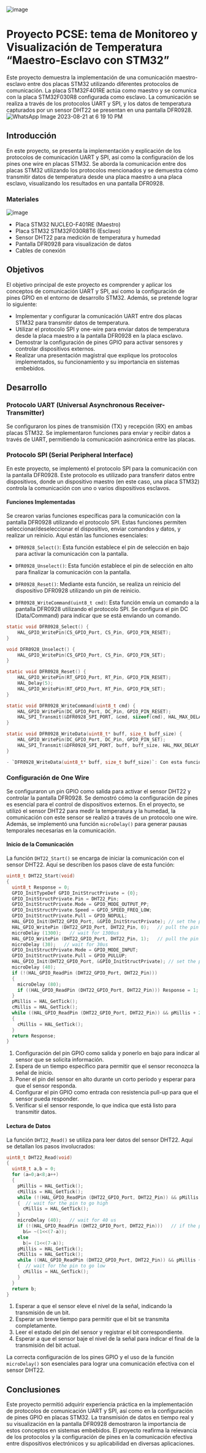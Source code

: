 ![image](https://github.com/Kzamudioq/PdM_workspace/assets/138271936/af76cc32-22f3-457b-8ccc-07d7c153652e)



# Proyecto PCSE: tema de Monitoreo y Visualización de Temperatura “Maestro-Esclavo con STM32”

Este proyecto demuestra la implementación de una comunicación maestro-esclavo entre dos placas STM32 utilizando diferentes protocolos de comunicación. La placa STM32F401RE actúa como maestro y se comunica con la placa STM32F030R8 configurada como esclavo. La comunicación se realiza a través de los protocolos UART y SPI, y los datos de temperatura capturados por un sensor DHT22 se presentan en una pantalla DFR0928.
![WhatsApp Image 2023-08-21 at 6 19 10 PM](https://github.com/Kzamudioq/PdM_workspace/assets/138271936/e71f1611-975d-48ab-99a1-a6d855e5b61f)


## Introducción

En este proyecto, se presenta la implementación y explicación de los protocolos de comunicación UART y SPI, así como la configuración de los pines one wire en placas STM32. Se aborda la comunicación entre dos placas STM32 utilizando los protocolos mencionados y se demuestra cómo transmitir datos de temperatura desde una placa maestro a una placa esclavo, visualizando los resultados en una pantalla DFR0928.

###  Materiales

![image](https://github.com/Kzamudioq/PdM_workspace/assets/138271936/f4eb165a-0563-4c8b-b246-b483456439ed)


- Placa STM32 NUCLEO-F401RE (Maestro)
- Placa STM32 STM32F030R8T6 (Esclavo)
- Sensor DHT22 para medición de temperatura y humedad
- Pantalla DFR0928 para visualización de datos
- Cables de conexión




## Objetivos

El objetivo principal de este proyecto es comprender y aplicar los conceptos de comunicación UART y SPI, así como la configuración de pines GPIO en el entorno de desarrollo STM32. Además, se pretende lograr lo siguiente:

- Implementar y configurar la comunicación UART entre dos placas STM32 para transmitir datos de temperatura.
- Utilizar el protocolo SPI y one-wire para enviar datos de temperatura desde la placa maestro a la pantalla DFR0928 en la placa esclavo.
- Demostrar la configuración de pines GPIO para activar sensores y controlar dispositivos externos.
- Realizar una presentación magistral que explique los protocolos implementados, su funcionamiento y su importancia en sistemas embebidos.

## Desarrollo

### Protocolo UART (Universal Asynchronous Receiver-Transmitter)

Se configuraron los pines de transmisión (TX) y recepción (RX) en ambas placas STM32. Se implementaron funciones para enviar y recibir datos a través de UART, permitiendo la comunicación asincrónica entre las placas.

### Protocolo SPI (Serial Peripheral Interface)

En este proyecto, se implementó el protocolo SPI para la comunicación con la pantalla DFR0928. Este protocolo es utilizado para transferir datos entre dispositivos, donde un dispositivo maestro (en este caso, una placa STM32) controla la comunicación con uno o varios dispositivos esclavos.

#### Funciones Implementadas

Se crearon varias funciones específicas para la comunicación con la pantalla DFR0928 utilizando el protocolo SPI. Estas funciones permiten seleccionar/deseleccionar el dispositivo, enviar comandos y datos, y realizar un reinicio. Aquí están las funciones esenciales:

- `DFR0928_Select()`: Esta función establece el pin de selección en bajo para activar la comunicación con la pantalla.

- `DFR0928_Unselect()`: Esta función establece el pin de selección en alto para finalizar la comunicación con la pantalla.

- `DFR0928_Reset()`: Mediante esta función, se realiza un reinicio del dispositivo DFR0928 utilizando un pin de reinicio.

- `DFR0928_WriteCommand(uint8_t cmd)`: Esta función envía un comando a la pantalla DFR0928 utilizando el protocolo SPI. Se configura el pin DC (Data/Command) para indicar que se está enviando un comando.

```c
static void DFR0928_Select() {
    HAL_GPIO_WritePin(CS_GPIO_Port, CS_Pin, GPIO_PIN_RESET);
}

void DFR0928_Unselect() {
    HAL_GPIO_WritePin(CS_GPIO_Port, CS_Pin, GPIO_PIN_SET);
}

static void DFR0928_Reset() {
    HAL_GPIO_WritePin(RT_GPIO_Port, RT_Pin, GPIO_PIN_RESET);
    HAL_Delay(5);
    HAL_GPIO_WritePin(RT_GPIO_Port, RT_Pin, GPIO_PIN_SET);
}

static void DFR0928_WriteCommand(uint8_t cmd) {
    HAL_GPIO_WritePin(DC_GPIO_Port, DC_Pin, GPIO_PIN_RESET);
    HAL_SPI_Transmit(&DFR0928_SPI_PORT, &cmd, sizeof(cmd), HAL_MAX_DELAY);
}

static void DFR0928_WriteData(uint8_t* buff, size_t buff_size) {
    HAL_GPIO_WritePin(DC_GPIO_Port, DC_Pin, GPIO_PIN_SET);
    HAL_SPI_Transmit(&DFR0928_SPI_PORT, buff, buff_size, HAL_MAX_DELAY);
}

- `DFR0928_WriteData(uint8_t* buff, size_t buff_size)`: Con esta función, se envían datos a la pantalla DFR0928. Se configura el pin DC para indicar que se están enviando datos.

```

### Configuración de One Wire

Se configuraron un pin GPIO como salida para activar el sensor DHT22 y controlar la pantalla DFR0928. Se demostró cómo la configuración de pines es esencial para el control de dispositivos externos. En el proyecto, se utilizó el sensor DHT22 para medir la temperatura y la humedad, la comunicación con este sensor se realizó a través de un protocolo one wire. Además, se implementó una función `microDelay()` para generar pausas temporales necesarias en la comunicación.

#### Inicio de la Comunicación

La función `DHT22_Start()` se encarga de iniciar la comunicación con el sensor DHT22. Aquí se describen los pasos clave de esta función:

```c
uint8_t DHT22_Start(void)
{
  uint8_t Response = 0;
  GPIO_InitTypeDef GPIO_InitStructPrivate = {0};
  GPIO_InitStructPrivate.Pin = DHT22_Pin;
  GPIO_InitStructPrivate.Mode = GPIO_MODE_OUTPUT_PP;
  GPIO_InitStructPrivate.Speed = GPIO_SPEED_FREQ_LOW;
  GPIO_InitStructPrivate.Pull = GPIO_NOPULL;
  HAL_GPIO_Init(DHT22_GPIO_Port, &GPIO_InitStructPrivate); // set the pin as output
  HAL_GPIO_WritePin (DHT22_GPIO_Port, DHT22_Pin, 0);   // pull the pin low
  microDelay (1300);   // wait for 1300us
  HAL_GPIO_WritePin (DHT22_GPIO_Port, DHT22_Pin, 1);   // pull the pin high
  microDelay (30);   // wait for 30us
  GPIO_InitStructPrivate.Mode = GPIO_MODE_INPUT;
  GPIO_InitStructPrivate.Pull = GPIO_PULLUP;
  HAL_GPIO_Init(DHT22_GPIO_Port, &GPIO_InitStructPrivate); // set the pin as input
  microDelay (40);
  if (!(HAL_GPIO_ReadPin (DHT22_GPIO_Port, DHT22_Pin)))
  {
    microDelay (80);
    if ((HAL_GPIO_ReadPin (DHT22_GPIO_Port, DHT22_Pin))) Response = 1;
  }
  pMillis = HAL_GetTick();
  cMillis = HAL_GetTick();
  while ((HAL_GPIO_ReadPin (DHT22_GPIO_Port, DHT22_Pin)) && pMillis + 2 > cMillis)
  {
    cMillis = HAL_GetTick();
  }
  return Response;
}
```
1. Configuración del pin GPIO como salida y ponerlo en bajo para indicar al sensor que se solicita información.
2. Espera de un tiempo específico para permitir que el sensor reconozca la señal de inicio.
3. Poner el pin del sensor en alto durante un corto período y esperar para que el sensor responda.
4. Configurar el pin GPIO como entrada con resistencia pull-up para que el sensor pueda responder.
5. Verificar si el sensor responde, lo que indica que está listo para transmitir datos.

#### Lectura de Datos

La función `DHT22_Read()` se utiliza para leer datos del sensor DHT22. Aquí se detallan los pasos involucrados:

```c
uint8_t DHT22_Read(void)
{
  uint8_t a,b = 0;
  for (a=0;a<8;a++)
  {
    pMillis = HAL_GetTick();
    cMillis = HAL_GetTick();
    while (!(HAL_GPIO_ReadPin (DHT22_GPIO_Port, DHT22_Pin)) && pMillis + 2 > cMillis)
    {  // wait for the pin to go high
      cMillis = HAL_GetTick();
    }
    microDelay (40);   // wait for 40 us
    if (!(HAL_GPIO_ReadPin (DHT22_GPIO_Port, DHT22_Pin)))   // if the pin is low
      b&= ~(1<<(7-a));
    else
      b|= (1<<(7-a));
    pMillis = HAL_GetTick();
    cMillis = HAL_GetTick();
    while ((HAL_GPIO_ReadPin (DHT22_GPIO_Port, DHT22_Pin)) && pMillis + 2 > cMillis)
    {  // wait for the pin to go low
      cMillis = HAL_GetTick();
    }
  }
  return b;
}
```
1. Esperar a que el sensor eleve el nivel de la señal, indicando la transmisión de un bit.
2. Esperar un breve tiempo para permitir que el bit se transmita completamente.
3. Leer el estado del pin del sensor y registrar el bit correspondiente.
4. Esperar a que el sensor baje el nivel de la señal para indicar el final de la transmisión del bit actual.

La correcta configuración de los pines GPIO y el uso de la función `microDelay()` son esenciales para lograr una comunicación efectiva con el sensor DHT22.


## Conclusiones

Este proyecto permitió adquirir experiencia práctica en la implementación de protocolos de comunicación UART y SPI, así como en la configuración de pines GPIO en placas STM32. La transmisión de datos en tiempo real y su visualización en la pantalla DFR0928 demostraron la importancia de estos conceptos en sistemas embebidos. El proyecto reafirma la relevancia de los protocolos y la configuración de pines en la comunicación efectiva entre dispositivos electrónicos y su aplicabilidad en diversas aplicaciones.
